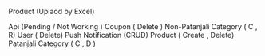 <!-- Punnet Goyal -->
Product (Uplaod by Excel)

Api (Pending / Not Working )
Coupon ( Delete )
Non-Patanjali  Category ( C , R)
User ( Delete)
Push Notification (CRUD)
Product ( Create ,  Delete)
Patanjali Category ( C , D )